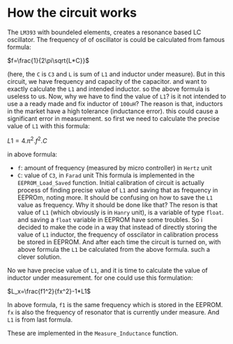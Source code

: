 # How the circuit works
The `LM393` with boundeled elements, creates a resonance based LC oscillator. The frequency of of oscillator is 
could be calculated from famous formula:

$f=\frac{1}{2\pi\sqrt{L*C}}$

(here, the `C` is `C3` and `L` is sum of `L1` and inductor under measure). But in this circuit, we have frequency and capacity of the capacitor.
and want to exactly calculate the `L1` and intended inductor. so the above formula is useless to us.
Now, why we have to find the value of `L1`? is it not intended to use a a ready made and fix inductor of `100uH`?
The reason is that, inductors in the market have a high tolerance (inductance error). this could cause a significant error in measurement. so first we need to calculate the precise value of `L1` with this formula:

$L1=4.\pi^2.f^2.C$

in above formula:
- `f`: amount of frequency (measured by micro controller) in `Hertz` unit
- `C`: value of `C3`, in `Farad` unit
This formula is implemented in the `EEPROM_Load_Saved` function.
Initial calibration of circuit is actually process of finding precise value of `L1` and saving that as frequency in EEPROm, noting more.
It should be confusing on how to save the `L1` value as frequency. Why it should be done like that?
The reson is that value of `L1` (which obviously is in `Hanry` unit), is a variable of type `float`. and saving a `float` variable in EEPROM have some troubles.
So i decided to make the code in a way that instead of directly storing the value of `L1` inductor, the frequency of osscilator in calibration process be stored in EEPROM.
And after each time the circuit is turned on, with above formula the `L1` be calculated from the above formula. such a clever solution.

No we have precise value of `L1`, and it is time to calculate the value of inductor under measurement. for one could use this formulation:

$L_x=\frac{f1^2}{fx^2}-1*L1$

In above formula, `f1` is the same frequency which is stored in the EEPROM. `fx` is also the frequency of resonator that is currently under measure. And `L1` is from last formula.

These are implemented in the `Measure_Inductance` function.
